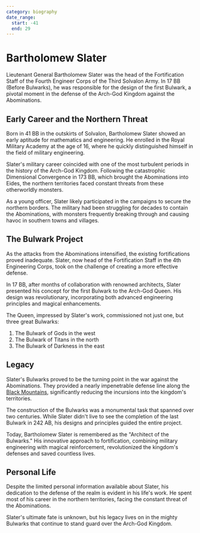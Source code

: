 ```yaml
---
category: biography
date_range:
  start: -41
  end: 29
---
```


# Bartholomew Slater

Lieutenant General Bartholomew Slater was the head of the Fortification Staff of the Fourth Engineer Corps of the Third Solvalon Army. In 17 BB (Before Bulwarks), he was responsible for the design of the first Bulwark, a pivotal moment in the defense of the Arch-God Kingdom against the Abominations.

## Early Career and the Northern Threat

Born in 41 BB in the outskirts of Solvalon, Bartholomew Slater showed an early aptitude for mathematics and engineering. He enrolled in the Royal Military Academy at the age of 16, where he quickly distinguished himself in the field of military engineering.

Slater's military career coincided with one of the most turbulent periods in the history of the Arch-God Kingdom. Following the catastrophic Dimensional Convergence in 173 BB, which brought the Abominations into Eides, the northern territories faced constant threats from these otherworldly monsters.

As a young officer, Slater likely participated in the campaigns to secure the northern borders. The military had been struggling for decades to contain the Abominations, with monsters frequently breaking through and causing havoc in southern towns and villages.

## The Bulwark Project

As the attacks from the Abominations intensified, the existing fortifications proved inadequate. Slater, now head of the Fortification Staff in the 4th Engineering Corps, took on the challenge of creating a more effective defense. 

In 17 BB, after months of collaboration with renowned architects, Slater presented his concept for the first Bulwark to the Arch-God Queen. His design was revolutionary, incorporating both advanced engineering principles and magical enhancements.

The Queen, impressed by Slater's work, commissioned not just one, but three great Bulwarks:

1. The Bulwark of Gods in the west
2. The Bulwark of Titans in the north
3. The Bulwark of Darkness in the east

## Legacy

Slater's Bulwarks proved to be the turning point in the war against the Abominations. They provided a nearly impenetrable defense line along the [Black Mountains](/wiki/geography/eides/land-of-abominations/Black-Mountains.md), significantly reducing the incursions into the kingdom's territories.

The construction of the Bulwarks was a monumental task that spanned over two centuries. While Slater didn't live to see the completion of the last Bulwark in 242 AB, his designs and principles guided the entire project.

Today, Bartholomew Slater is remembered as the "Architect of the Bulwarks." His innovative approach to fortification, combining military engineering with magical reinforcement, revolutionized the kingdom's defenses and saved countless lives.

## Personal Life

Despite the limited personal information available about Slater, his dedication to the defense of the realm is evident in his life's work. He spent most of his career in the northern territories, facing the constant threat of the Abominations.

Slater's ultimate fate is unknown, but his legacy lives on in the mighty Bulwarks that continue to stand guard over the Arch-God Kingdom.